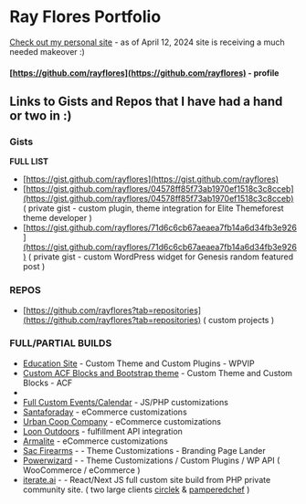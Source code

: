 # Ray Flores Portfolio
[Check out my personal site](https://rayflores.com/) - as of April 12, 2024 site is receiving a much needed makeover :) 

#### [https://github.com/rayflores](https://github.com/rayflores) - profile
## Links to Gists and Repos that I have had a hand or two in :) 

### Gists
**FULL LIST**
* [https://gist.github.com/rayflores](https://gist.github.com/rayflores)
* [https://gist.github.com/rayflores/04578ff85f73ab1970ef1518c3c8cceb](https://gist.github.com/rayflores/04578ff85f73ab1970ef1518c3c8cceb) ( private gist - custom plugin, theme integration for Elite Themeforest theme developer )
* [https://gist.github.com/rayflores/71d6c6cb67aeaea7fb14a6d34fb3e926](https://gist.github.com/rayflores/71d6c6cb67aeaea7fb14a6d34fb3e926) ( private gist - custom WordPress widget for Genesis random featured post )


### REPOS 
* [https://github.com/rayflores?tab=repositories](https://github.com/rayflores?tab=repositories) ( custom projects )


### FULL/PARTIAL BUILDS
* [Education Site](https://online.maryville.edu) - Custom Theme and Custom Plugins - WPVIP
* [Custom ACF Blocks and Bootstrap theme](https://devpub.wattbridge.info/) - Custom Theme and Custom Blocks - ACF
* 
* [Full Custom Events/Calendar](https://onedaytona.com/events/) - JS/PHP customizations
* [Santaforaday](https://santaforaday.org/) - eCommerce customizations
* [Urban Coop Company](https://roostandroot.com/) - eCommerce customizations
* [Loon Outdoors](https://loonoutdoors.com/) - fulfillment API integration
* [Armalite](https://www.armalite.com/) - eCommerce customizations
* [Sac Firearms](https://sacfirearms.com/) - - Theme Customizations - Branding Page Lander
* [Powerwizard](https://powerwizard.com/) - - Theme Customizations / Custom Plugins / WP API ( WooCommerce / eCommerce )
* [iterate.ai](https://iterate.ai) - - React/Next JS full custom site build from PHP private community site. ( two large clients [circlek](https://pickup.circlek.com/) & [pamperedchef](https://table.pamperedchef.com/) )
